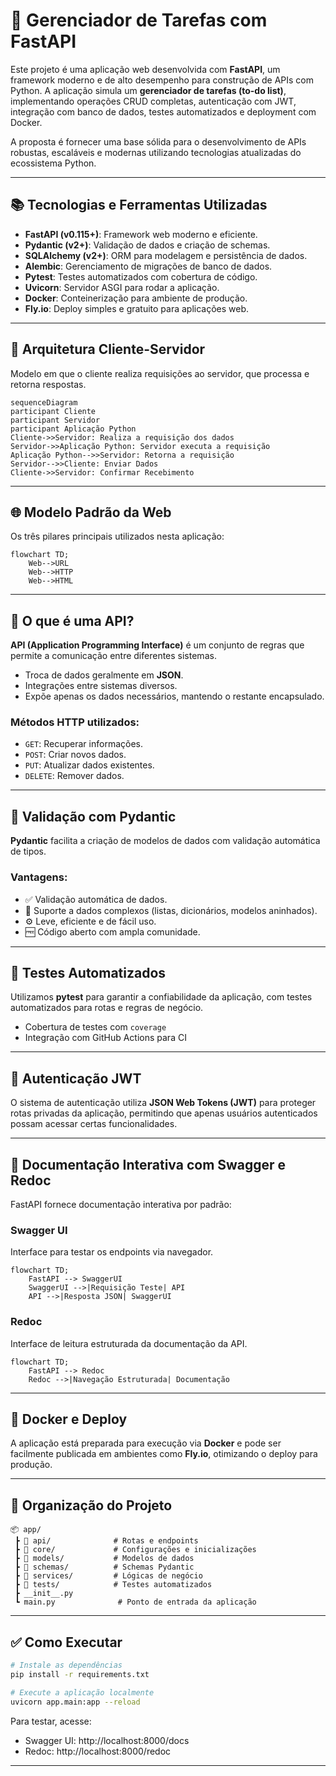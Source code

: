 
# 🚀 Gerenciador de Tarefas com FastAPI

Este projeto é uma aplicação web desenvolvida com **FastAPI**, um framework moderno e de alto desempenho para construção de APIs com Python. A aplicação simula um **gerenciador de tarefas (to-do list)**, implementando operações CRUD completas, autenticação com JWT, integração com banco de dados, testes automatizados e deployment com Docker.

A proposta é fornecer uma base sólida para o desenvolvimento de APIs robustas, escaláveis e modernas utilizando tecnologias atualizadas do ecossistema Python.

---

## 📚 Tecnologias e Ferramentas Utilizadas

- **FastAPI (v0.115+)**: Framework web moderno e eficiente.
- **Pydantic (v2+)**: Validação de dados e criação de schemas.
- **SQLAlchemy (v2+)**: ORM para modelagem e persistência de dados.
- **Alembic**: Gerenciamento de migrações de banco de dados.
- **Pytest**: Testes automatizados com cobertura de código.
- **Uvicorn**: Servidor ASGI para rodar a aplicação.
- **Docker**: Conteinerização para ambiente de produção.
- **Fly.io**: Deploy simples e gratuito para aplicações web.

---

## 🧱 Arquitetura Cliente-Servidor

Modelo em que o cliente realiza requisições ao servidor, que processa e retorna respostas.

```mermaid
sequenceDiagram
participant Cliente 
participant Servidor
participant Aplicação Python
Cliente->>Servidor: Realiza a requisição dos dados
Servidor->>Aplicação Python: Servidor executa a requisição
Aplicação Python-->>Servidor: Retorna a requisição
Servidor-->>Cliente: Enviar Dados
Cliente->>Servidor: Confirmar Recebimento
```

---

## 🌐 Modelo Padrão da Web

Os três pilares principais utilizados nesta aplicação:

```mermaid
flowchart TD;
    Web-->URL
    Web-->HTTP
    Web-->HTML
```

---

## 🔌 O que é uma API?

**API (Application Programming Interface)** é um conjunto de regras que permite a comunicação entre diferentes sistemas.

- Troca de dados geralmente em **JSON**.
- Integrações entre sistemas diversos.
- Expõe apenas os dados necessários, mantendo o restante encapsulado.

### Métodos HTTP utilizados:

- `GET`: Recuperar informações.
- `POST`: Criar novos dados.
- `PUT`: Atualizar dados existentes.
- `DELETE`: Remover dados.

---

## 🧮 Validação com Pydantic

**Pydantic** facilita a criação de modelos de dados com validação automática de tipos.

### Vantagens:

- ✅ Validação automática de dados.
- 🧩 Suporte a dados complexos (listas, dicionários, modelos aninhados).
- ⚙️ Leve, eficiente e de fácil uso.
- 🆓 Código aberto com ampla comunidade.

---

## 🧪 Testes Automatizados

Utilizamos **pytest** para garantir a confiabilidade da aplicação, com testes automatizados para rotas e regras de negócio.

- Cobertura de testes com `coverage`
- Integração com GitHub Actions para CI

---

## 🔐 Autenticação JWT

O sistema de autenticação utiliza **JSON Web Tokens (JWT)** para proteger rotas privadas da aplicação, permitindo que apenas usuários autenticados possam acessar certas funcionalidades.

---

## 🧪 Documentação Interativa com Swagger e Redoc

FastAPI fornece documentação interativa por padrão:

### Swagger UI

Interface para testar os endpoints via navegador.

```mermaid
flowchart TD;
    FastAPI --> SwaggerUI
    SwaggerUI -->|Requisição Teste| API
    API -->|Resposta JSON| SwaggerUI
```

### Redoc

Interface de leitura estruturada da documentação da API.

```mermaid
flowchart TD;
    FastAPI --> Redoc
    Redoc -->|Navegação Estruturada| Documentação
```

---

## 🐳 Docker e Deploy

A aplicação está preparada para execução via **Docker** e pode ser facilmente publicada em ambientes como **Fly.io**, otimizando o deploy para produção.

---

## 📁 Organização do Projeto

```
📦 app/
 ┣ 📂 api/              # Rotas e endpoints
 ┣ 📂 core/             # Configurações e inicializações
 ┣ 📂 models/           # Modelos de dados
 ┣ 📂 schemas/          # Schemas Pydantic
 ┣ 📂 services/         # Lógicas de negócio
 ┣ 📂 tests/            # Testes automatizados
 ┣ __init__.py
 ┗ main.py              # Ponto de entrada da aplicação
```

---

## ✅ Como Executar

```bash
# Instale as dependências
pip install -r requirements.txt

# Execute a aplicação localmente
uvicorn app.main:app --reload
```

Para testar, acesse:
- Swagger UI: http://localhost:8000/docs
- Redoc: http://localhost:8000/redoc

---

